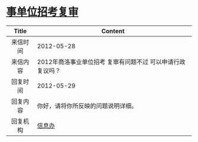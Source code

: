 # <a href="http://www.shangluo.gov.cn/zmhd/ldxxxx.jsp?urltype=leadermail.LeaderMailContentUrl&wbtreeid=1112&leadermailid=1217">事单位招考复审</a>
|Title|Content|
|:---:|---|
|来信时间|2012-05-28|
|来信内容|2012年商洛事业单位招考 复审有问题不过 可以申请行政复议吗？|
|回复时间|2012-05-29|
|回复内容|你好，请将你所反映的问题说明详细。|
|回复机构|<a href="../../categories/agencies/信息办.md">信息办</a>|